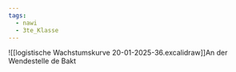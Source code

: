 ```yaml
---
tags:
  - nawi
  - 3te_Klasse
---
```

![[logistische Wachstumskurve 20-01-2025-36.excalidraw]]An der Wendestelle de Bakt